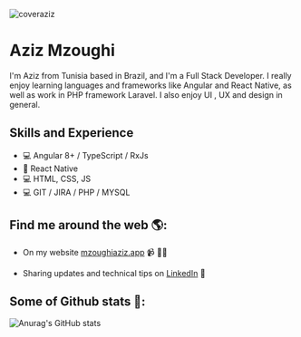 ![coveraziz](https://user-images.githubusercontent.com/46766162/145229365-ed6d1a31-1307-4623-84be-4315c987e385.png)

# Aziz Mzoughi
I'm Aziz from Tunisia based in Brazil, and I'm a Full Stack Developer. I really enjoy learning languages and frameworks like Angular and React Native, as well as work in PHP framework Laravel. I also enjoy UI , UX and design in general. 

## Skills and Experience
* 💻 Angular 8+ / TypeScript / RxJs
* 📱 React Native
* 💻 HTML, CSS, JS
* 💻 GIT / JIRA / PHP / MYSQL


## Find me around the web 🌎: 
- On my website <a href="https://mzoughiaziz.vercel.app/landing">mzoughiaziz.app</a> 📹 ✍🏾
<!--- Writing about IT subjects and topics on <a href="https://medium.com/@mzoughiaziz"> Medium</a> 🏓-->
- Sharing updates and technical tips on <a href="https://www.linkedin.com/in/mzoughi-aziz/">LinkedIn</a> 💼

## Some of Github stats 🏓: 
![Anurag's GitHub stats](https://github-readme-stats.vercel.app/api?username=mzoughiaziz&count_private=true)

